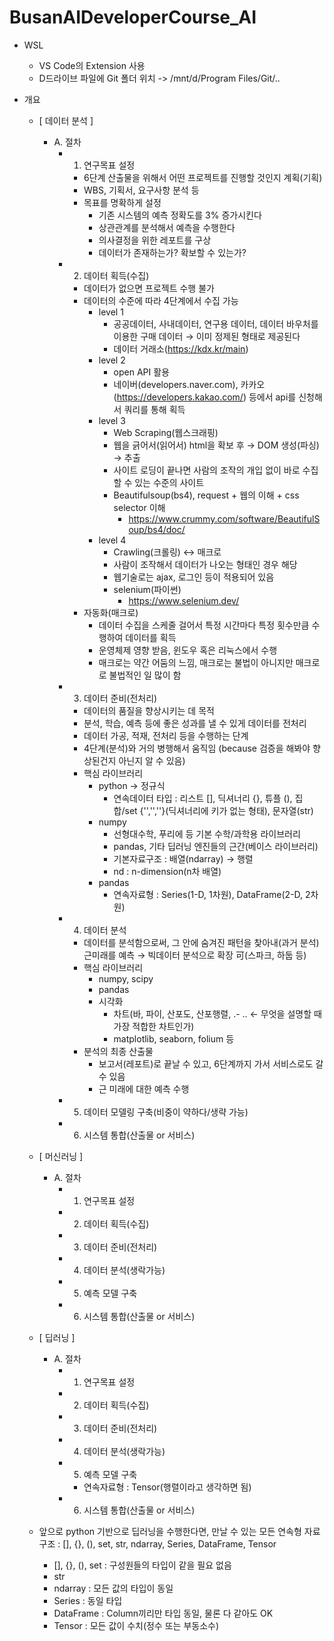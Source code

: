 # BusanAIDeveloperCourse_AI

- WSL
    - VS Code의 Extension 사용
    - D드라이브 파일에 Git 폴더 위치 -> /mnt/d/Program Files/Git/..

- 개요
    - [ 데이터 분석 ]
        - A. 절차
            - 1. 연구목표 설정
                - 6단계 산출물을 위해서 어떤 프로젝트를 진행할 것인지 계획(기획)
                - WBS, 기획서, 요구사항 분석 등
                - 목표를 명확하게 설정
                    - 기존 시스템의 예측 정확도를 3% 증가시킨다
                    - 상관관계를 분석해서 예측을 수행한다
                    - 의사결정을 위한 레포트를 구상
                    - 데이터가 존재하는가? 확보할 수 있는가?
                    
            - 2. 데이터 획득(수집)
                - 데이터가 없으면 프로젝트 수행 불가
                - 데이터의 수준에 따라 4단계에서 수집 가능
                    - level 1
                        - 공공데이터, 사내데이터, 연구용 데이터, 데이터 바우처를 이용한 구매 데이터 → 이미 정제된 형태로 제공된다
                        - 데이터 거래소(https://kdx.kr/main)
                    - level 2
                        - open API 활용
                        - 네이버(developers.naver.com), 카카오(https://developers.kakao.com/) 등에서 api를 신청해서 쿼리를 통해 획득
                    - level 3
                        - Web Scraping(웹스크래핑)
                        - 웹을 긁어서(읽어서) html을 확보 후 → DOM 생성(파싱) → 추출
                        - 사이트 로딩이 끝나면 사람의 조작의 개입 없이 바로 수집할 수 있는 수준의 사이트
                        - Beautifulsoup(bs4), request + 웹의 이해 + css selector 이해
                            - https://www.crummy.com/software/BeautifulSoup/bs4/doc/
                    - level 4
                        - Crawling(크롤링) ↔ 매크로
                        - 사람이 조작해서 데이터가 나오는 형태인 경우 해당
                        - 웹기술로는 ajax, 로그인 등이 적용되어 있음
                        - selenium(파이썬)
                            - https://www.selenium.dev/
                - 자동화(매크로)
                    - 데이터 수집을 스케줄 걸어서 특정 시간마다 특정 횟수만큼 수행하여 데이터를 획득
                    - 운영체제 영향 받음, 윈도우 혹은 리눅스에서 수행
                    - 매크로는 약간 어둠의 느낌, 매크로는 불법이 아니지만 매크로로 불법적인 일 많이 함

            - 3. 데이터 준비(전처리)
                - 데이터의 품질을 향상시키는 데 목적
                - 분석, 학습, 예측 등에 좋은 성과를 낼 수 있게 데이터를 전처리
                - 데이터 가공, 적재, 전처리 등을 수행하는 단계
                - 4단계(분석)와 거의 병행해서 움직임 (because 검증을 해봐야 향상된건지 아닌지 알 수 있음)
                - 핵심 라이브러리
                    - python → 정규식
                        - 연속데이터 타입 : 리스트 [], 딕셔너리 {}, 튜플 (), 집합/set {'','',''}(딕셔너리에 키가 없는 형태), 문자열(str)
                    - numpy
                        - 선형대수학, 푸리에 등 기본 수학/과학용 라이브러리
                        - pandas, 기타 딥러닝 엔진들의 근간(베이스 라이브러리)
                        - 기본자료구조 : 배열(ndarray) → 행렬
                        - nd : n-dimension(n차 배열)
                    - pandas
                        - 연속자료형 : Series(1-D, 1차원), DataFrame(2-D, 2차원)
            
            - 4. 데이터 분석
                - 데이터를 분석함으로써, 그 안에 숨겨진 패턴을 찾아내(과거 분석) 근미래를 예측 → 빅데이터 분석으로 확장 可(스파크, 하둡 등)
                - 핵심 라이브러리
                    - numpy, scipy
                    - pandas
                    - 시각화
                        - 차트(바, 파이, 산포도, 산포행렬, .- .. ← 무엇을 설명할 때 가장 적합한 차트인가)
                        - matplotlib, seaborn, folium 등
                - 분석의 최종 산출물
                    - 보고서(레포트)로 끝날 수 있고, 6단계까지 가서 서비스로도 갈 수 있음
                    - 근 미래에 대한 예측 수행
            
            - 5. 데이터 모델링 구축(비중이 약하다/생략 가능)
            
            - 6. 시스템 통합(산출물 or 서비스)

    - [ 머신러닝 ]
        - A. 절차
            - 1. 연구목표 설정
            - 2. 데이터 획득(수집)
            - 3. 데이터 준비(전처리)
            - 4. 데이터 분석(생락가능)
            - 5. 예측 모델 구축
            - 6. 시스템 통합(산출물 or 서비스)

    - [ 딥러닝 ]
        - A. 절차
            - 1. 연구목표 설정
            - 2. 데이터 획득(수집)
            - 3. 데이터 준비(전처리)
            - 4. 데이터 분석(생락가능)
            - 5. 예측 모델 구축
                - 연속자료형 : Tensor(행렬이라고 생각하면 됨)
            - 6. 시스템 통합(산출물 or 서비스)

    - 앞으로 python 기반으로 딥러닝을 수행한다면, 만날 수 있는 모든 연속형 자료구조 : [], {}, (), set, str, ndarray, Series, DataFrame, Tensor
        - [], {}, (), set : 구성원들의 타입이 같을 필요 없음
        - str
        - ndarray : 모든 값의 타입이 동일
        - Series : 동일 타입
        - DataFrame : Column끼리만 타입 동일, 물론 다 같아도 OK
        - Tensor : 모든 값이 수치(정수 또는 부동소수)



